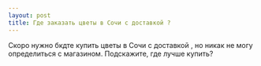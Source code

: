 ```yaml
---
layout: post 
title: Где заказать цветы в Cочи с доставкой ? 
--- 
```

Скоро нужно бкдте купить цветы в Cочи с доставкой , но никак не могу определиться с магазином. Подскажите, где лучше купить?
